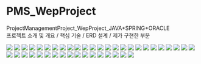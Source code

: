 # PMS_WepProject<br/>
ProjectManagementProject_WepProject_JAVA+SPRING+ORACLE<br/>
프로젝트 소개 및 개요 / 핵심 기술 / ERD 설계 / 제가 구현한 부분<br/>


<img src="https://velog.velcdn.com/images/haeuniya/post/040a4ea8-beee-4ff3-ab1b-a2e1ed19623c/image.PNG">
<img src="https://velog.velcdn.com/images/haeuniya/post/74577c5d-0a72-4937-918b-0b5ed950551f/image.PNG">
<img src="https://velog.velcdn.com/images/haeuniya/post/3f7b0c7f-97a6-4b1e-bb20-01662170bdc4/image.PNG">
<img src="https://velog.velcdn.com/images/haeuniya/post/f385ea5e-3fd1-478b-a3d0-d2707cb70a64/image.PNG">
<img src="https://velog.velcdn.com/images/haeuniya/post/602b7274-2113-4788-ae77-2c117028263d/image.PNG">
<img src="https://velog.velcdn.com/images/haeuniya/post/b681eb1b-f226-438b-ace1-ce531231a11e/image.PNG">
<img src="https://velog.velcdn.com/images/haeuniya/post/44200ac3-78f5-4c3a-965c-8cd46f9419f7/image.PNG">
<img src="https://velog.velcdn.com/images/haeuniya/post/6e70fcf0-b96f-4ed1-bec3-cfaf5f4a7031/image.PNG">

<img src="https://velog.velcdn.com/images/haeuniya/post/e163fd19-39b5-45b0-be19-17b400a9888c/image.PNG">
<img src="https://velog.velcdn.com/images/haeuniya/post/af0005e5-da14-4b04-89b8-9a1e1d0c436d/image.PNG">
<img src="https://velog.velcdn.com/images/haeuniya/post/f772c208-4be5-4ca5-acaa-c93512155a8f/image.PNG">
<img src="https://velog.velcdn.com/images/haeuniya/post/95d6ab72-67e5-4b76-b34f-387e4a3fd9e2/image.PNG">
<img src="https://velog.velcdn.com/images/haeuniya/post/9cda71cf-784e-4d37-8a31-e8ea706b21a1/image.PNG">
<img src="https://velog.velcdn.com/images/haeuniya/post/6761d814-0ef4-4dec-92a4-c64a313ae7b2/image.PNG">
<img src="https://velog.velcdn.com/images/haeuniya/post/68ccce32-c463-4a1f-b1f8-7885b507baba/image.PNG">
<img src="https://velog.velcdn.com/images/haeuniya/post/1cac7363-fbc8-424d-baef-79b3614d7466/image.PNG">
<img src="https://velog.velcdn.com/images/haeuniya/post/735e5116-acd4-4b2f-a819-1025591c824d/image.PNG">
<img src="https://velog.velcdn.com/images/haeuniya/post/afb13fca-8a5c-4663-88b2-959cba03cd3e/image.PNG">
<img src="https://velog.velcdn.com/images/haeuniya/post/acc2f2b7-0a30-4e52-a6df-ae236ed47c21/image.PNG">
<img src="https://velog.velcdn.com/images/haeuniya/post/81a1c470-d294-4ace-934e-08141175872b/image.PNG">
<img src="https://velog.velcdn.com/images/haeuniya/post/e1408152-f410-4ae2-8532-aef38efeb669/image.PNG">
<img src="https://velog.velcdn.com/images/haeuniya/post/fe43838a-df9a-495d-b241-6d620deeb5a1/image.PNG">
<img src="https://velog.velcdn.com/images/haeuniya/post/d43d7512-5cdc-42a8-b847-87783ccdbb9c/image.PNG">
<img src="https://velog.velcdn.com/images/haeuniya/post/46c647db-0b95-4ca2-838d-4e92d03dc255/image.PNG">

<img src="https://velog.velcdn.com/images/haeuniya/post/bcccd382-5007-4ef3-8a66-d725ac8ca7b6/image.PNG">
<img src="https://velog.velcdn.com/images/haeuniya/post/e517ef69-dc81-4b0a-82ff-77539e3a39d7/image.PNG">
<img src="https://velog.velcdn.com/images/haeuniya/post/36881a6d-9127-49b8-b875-83db1fe736e6/image.PNG">
<img src="https://velog.velcdn.com/images/haeuniya/post/57e3608c-b65b-4377-b367-fa21770bb7e9/image.PNG">
<img src="https://velog.velcdn.com/images/haeuniya/post/48652906-670b-47a2-abab-84ed4411cd20/image.PNG">
<img src="https://velog.velcdn.com/images/haeuniya/post/5fa664fa-f6e9-4b43-95ce-c011f64d412e/image.PNG">

<img src="https://velog.velcdn.com/images/haeuniya/post/040bbcb4-de7d-4188-afa2-62519684a1c2/image.PNG">
<img src="https://velog.velcdn.com/images/haeuniya/post/941a730d-111e-4b7e-a245-258db30db8b4/image.PNG">
<img src="https://velog.velcdn.com/images/haeuniya/post/7ee0a746-dc06-4c04-820c-609606ddbf69/image.PNG">
<img src="https://velog.velcdn.com/images/haeuniya/post/9c3eb2de-0b9f-4397-8b0e-c28d8c806b33/image.PNG">
<img src="https://velog.velcdn.com/images/haeuniya/post/4a62fa54-e242-4931-aa27-4401c43a11e6/image.PNG">
<img src="https://velog.velcdn.com/images/haeuniya/post/9a017c0b-4d91-4e65-afcc-0df24798fe4b/image.PNG">
<img src="https://velog.velcdn.com/images/haeuniya/post/f2465e99-3ad3-46fb-a952-5aecc62108ba/image.PNG">
<img src="https://velog.velcdn.com/images/haeuniya/post/9e349dfd-b0bd-4435-a085-f8662ac00178/image.PNG">
<img src="https://velog.velcdn.com/images/haeuniya/post/5281a978-b97d-45af-bc9b-fb82d3073c62/image.PNG">
<img src="https://velog.velcdn.com/images/haeuniya/post/3abe1823-5b49-47e4-a22b-380e8be1602c/image.PNG">
<img src="https://velog.velcdn.com/images/haeuniya/post/c0999209-9e39-46cc-91a7-202a3358225b/image.PNG">
<img src="https://velog.velcdn.com/images/haeuniya/post/3e267f60-9183-41d9-b740-5398ce63456f/image.PNG">
